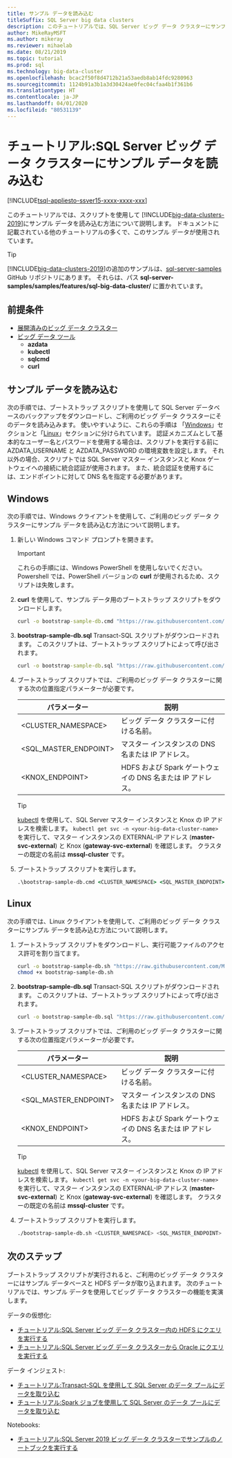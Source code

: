 ```yaml
---
title: サンプル データを読み込む
titleSuffix: SQL Server big data clusters
description: このチュートリアルでは、SQL Server ビッグ データ クラスターにサンプル データを読み込む方法について説明します。 サンプル データには、SQL Server マスター インスタンス内のリレーショナル データが含まれています。 また、記憶域プール内の HDFS データも取り込まれています。 このデータは、このセクションの他のチュートリアルにも対応しています。
author: MikeRayMSFT
ms.author: mikeray
ms.reviewer: mihaelab
ms.date: 08/21/2019
ms.topic: tutorial
ms.prod: sql
ms.technology: big-data-cluster
ms.openlocfilehash: bcac2f50f8d4712b21a53aedb8ab14fdc9280963
ms.sourcegitcommit: 1124b91a3b1a3d30424ae0fec04cfaa4b1f361b6
ms.translationtype: HT
ms.contentlocale: ja-JP
ms.lasthandoff: 04/01/2020
ms.locfileid: "80531139"
---
```

# <a name="tutorial-load-sample-data-into-a-sql-server-big-data-cluster"></a>チュートリアル:SQL Server ビッグ データ クラスターにサンプル データを読み込む

[!INCLUDE[tsql-appliesto-ssver15-xxxx-xxxx-xxx](../includes/tsql-appliesto-ssver15-xxxx-xxxx-xxx.md)]

このチュートリアルでは、スクリプトを使用して [!INCLUDE[big-data-clusters-2019](../includes/ssbigdataclusters-ver15.md)]にサンプル データを読み込む方法について説明します。 ドキュメントに記載されている他のチュートリアルの多くで、このサンプル データが使用されています。

> [!TIP]
> [!INCLUDE[big-data-clusters-2019](../includes/ssbigdataclusters-ver15.md)]の追加のサンプルは、[sql-server-samples](https://github.com/Microsoft/sql-server-samples/tree/master/samples/features/sql-big-data-cluster) GitHub リポジトリにあります。 それらは、パス **sql-server-samples/samples/features/sql-big-data-cluster/** に置かれています。

## <a name="prerequisites"></a>前提条件

- [展開済みのビッグ データ クラスター](deployment-guidance.md)
- [ビッグ データ ツール](deploy-big-data-tools.md)
   - **azdata**
   - **kubectl**
   - **sqlcmd**
   - **curl**
 
## <a name="load-sample-data"></a><a id="sampledata"></a> サンプル データを読み込む

次の手順では、ブートストラップ スクリプトを使用して SQL Server データベースのバックアップをダウンロードし、ご利用のビッグ データ クラスターにそのデータを読み込みます。 使いやすいように、これらの手順は 「[Windows](#windows)」セクションと「[Linux](#linux)」セクションに分けられています。 認証メカニズムとして基本的なユーザー名とパスワードを使用する場合は、スクリプトを実行する前に AZDATA_USERNAME と AZDATA_PASSWORD の環境変数を設定します。 それ以外の場合、スクリプトでは SQL Server マスター インスタンスと Knox ゲートウェイへの接続に統合認証が使用されます。 また、統合認証を使用するには、エンドポイントに対して DNS 名を指定する必要があります。

## <a name="windows"></a><a id="windows"></a> Windows

次の手順では、Windows クライアントを使用して、ご利用のビッグ データ クラスターにサンプル データを読み込む方法について説明します。

1. 新しい Windows コマンド プロンプトを開きます。

   > [!IMPORTANT]
   > これらの手順には、Windows PowerShell を使用しないでください。 Powershell では、PowerShell バージョンの **curl** が使用されるため、スクリプトは失敗します。

1. **curl** を使用して、サンプル データ用のブートストラップ スクリプトをダウンロードします。

   ```cmd
   curl -o bootstrap-sample-db.cmd "https://raw.githubusercontent.com/Microsoft/sql-server-samples/master/samples/features/sql-big-data-cluster/bootstrap-sample-db.cmd"
   ```

1. **bootstrap-sample-db.sql** Transact-SQL スクリプトがダウンロードされます。 このスクリプトは、ブートストラップ スクリプトによって呼び出されます。

   ```cmd
   curl -o bootstrap-sample-db.sql "https://raw.githubusercontent.com/Microsoft/sql-server-samples/master/samples/features/sql-big-data-cluster/bootstrap-sample-db.sql"
   ```

1. ブートストラップ スクリプトでは、ご利用のビッグ データ クラスターに関する次の位置指定パラメーターが必要です。

   | パラメーター | 説明 |
   |---|---|
   | <CLUSTER_NAMESPACE> | ビッグ データ クラスターに付ける名前。 |
   | <SQL_MASTER_ENDPOINT> | マスター インスタンスの DNS 名または IP アドレス。 |
   | <KNOX_ENDPOINT> | HDFS および Spark ゲートウェイの DNS 名または IP アドレス。 |
   
   > [!TIP]
   > [kubectl](cluster-troubleshooting-commands.md) を使用して、SQL Server マスター インスタンスと Knox の IP アドレスを検索します。 `kubectl get svc -n <your-big-data-cluster-name>` を実行して、マスター インスタンスの EXTERNAL-IP アドレス (**master-svc-external**) と Knox (**gateway-svc-external**) を確認します。 クラスターの既定の名前は **mssql-cluster** です。

1. ブートストラップ スクリプトを実行します。

   ```cmd
   .\bootstrap-sample-db.cmd <CLUSTER_NAMESPACE> <SQL_MASTER_ENDPOINT> <KNOX_ENDPOINT>
   ```

## <a name="linux"></a><a id="linux"></a> Linux

次の手順では、Linux クライアントを使用して、ご利用のビッグ データ クラスターにサンプル データを読み込む方法について説明します。

1. ブートストラップ スクリプトをダウンロードし、実行可能ファイルのアクセス許可を割り当てます。

   ```bash
   curl -o bootstrap-sample-db.sh "https://raw.githubusercontent.com/Microsoft/sql-server-samples/master/samples/features/sql-big-data-cluster/bootstrap-sample-db.sh"
   chmod +x bootstrap-sample-db.sh
   ```

1. **bootstrap-sample-db.sql** Transact-SQL スクリプトがダウンロードされます。 このスクリプトは、ブートストラップ スクリプトによって呼び出されます。

   ```bash
   curl -o bootstrap-sample-db.sql "https://raw.githubusercontent.com/Microsoft/sql-server-samples/master/samples/features/sql-big-data-cluster/bootstrap-sample-db.sql"
   ```

1. ブートストラップ スクリプトでは、ご利用のビッグ データ クラスターに関する次の位置指定パラメーターが必要です。

   | パラメーター | 説明 |
   |---|---|
   | <CLUSTER_NAMESPACE> | ビッグ データ クラスターに付ける名前。 |
   | <SQL_MASTER_ENDPOINT> | マスター インスタンスの DNS 名または IP アドレス。 |
   | <KNOX_ENDPOINT> | HDFS および Spark ゲートウェイの DNS 名または IP アドレス。 |

   > [!TIP]
   > [kubectl](cluster-troubleshooting-commands.md) を使用して、SQL Server マスター インスタンスと Knox の IP アドレスを検索します。 `kubectl get svc -n <your-big-data-cluster-name>` を実行して、マスター インスタンスの EXTERNAL-IP アドレス (**master-svc-external**) と Knox (**gateway-svc-external**) を確認します。 クラスターの既定の名前は **mssql-cluster** です。

1. ブートストラップ スクリプトを実行します。

   ```bash
   ./bootstrap-sample-db.sh <CLUSTER_NAMESPACE> <SQL_MASTER_ENDPOINT> <KNOX_ENDPOINT>
   ```

## <a name="next-steps"></a>次のステップ

ブートストラップ スクリプトが実行されると、ご利用のビッグ データ クラスターにはサンプル データベースと HDFS データが取り込まれます。 次のチュートリアルでは、サンプル データを使用してビッグ データ クラスターの機能を実演します。

データの仮想化:

- [チュートリアル:SQL Server ビッグ データ クラスター内の HDFS にクエリを実行する](tutorial-query-hdfs-storage-pool.md)
- [チュートリアル:SQL Server ビッグ データ クラスターから Oracle にクエリを実行する](tutorial-query-oracle.md)

データ インジェスト:

- [チュートリアル:Transact-SQL を使用して SQL Server のデータ プールにデータを取り込む](tutorial-data-pool-ingest-sql.md)
- [チュートリアル:Spark ジョブを使用して SQL Server のデータ プールにデータを取り込む](tutorial-data-pool-ingest-spark.md)

Notebooks:

- [チュートリアル:SQL Server 2019 ビッグ データ クラスターでサンプルのノートブックを実行する](notebooks-tutorial-spark.md)
